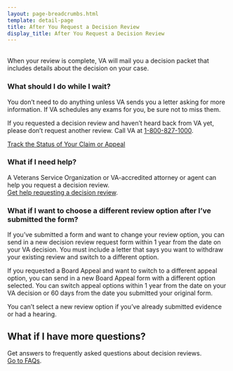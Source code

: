 ```yaml
---
layout: page-breadcrumbs.html
template: detail-page
title: After You Request a Decision Review
display_title: After You Request a Decision Review
---
```

<br>
<div itemprop="description" class="va-introtext">
When your review is complete, VA will mail you a decision packet that includes details about the decision on your case.

</div>

### What should I do while I wait?

You don’t need to do anything unless VA sends you a letter asking for more information. If VA schedules any exams for you, be sure not to miss them.

If you requested a decision review and haven’t heard back from VA yet, please don’t request another review. Call VA at <a href="tel:+1phonenumber">1-800-827-1000</a>.

<a href="https://www.va.gov/claim-or-appeal-status/" class="usa-button-primary">Track the Status of Your Claim or Appeal</a>

### What if I need help?
A Veterans Service Organization or VA-accredited attorney or agent can help you request a decision review. 
<br>
[Get help requesting a decision review](/decision-reviews/get-help-with-review-request/).

### What if I want to choose a different review option after I’ve submitted the form?

If you’ve submitted a form and want to change your review option, you can send in a new decision review request form within 1 year from the date on your VA decision. You must include a letter that says you want to withdraw your existing review and switch to a different option. 

If you requested a Board Appeal and want to switch to a different appeal option, you can send in a new Board Appeal form with a different option selected. You can switch appeal options within 1 year from the date on your VA decision or 60 days from the date you submitted your original form.

You can’t select a new review option if you’ve already submitted evidence or had a hearing.

## What if I have more questions?

Get answers to frequently asked questions about decision reviews.
<br>
<a href="/decision-reviews/faq/">Go to FAQs</a>.
